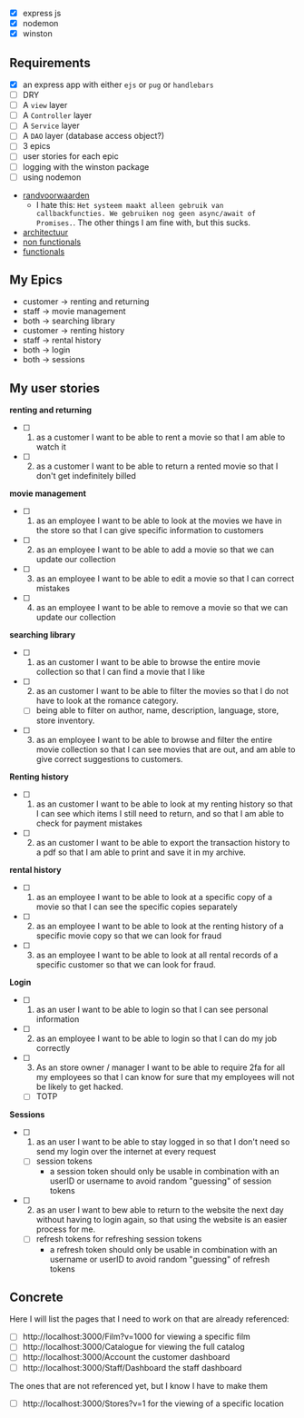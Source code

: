 
- [x] express js
- [x] nodemon
- [x] winston

## Requirements

- [x] an express app with either `ejs` or `pug` or `handlebars`
- [ ] DRY
- [ ] A `view` layer
- [ ] A `Controller` layer
- [ ] A `Service` layer
- [ ] A `DAO` layer (database access object?)
- [ ] 3 epics
- [ ] user stories for each epic
- [ ] logging with the winston package
- [ ] using nodemon

- [randvoorwaarden](https://brightspace.avans.nl/d2l/le/lessons/251408/topics/1770191)
    - I hate this: `Het systeem maakt alleen gebruik van callbackfuncties. We gebruiken nog geen async/await of Promises.`. The other things I am fine with, but this sucks.
- [architectuur](https://brightspace.avans.nl/d2l/le/lessons/251408/topics/1773535)
- [non functionals](https://brightspace.avans.nl/d2l/le/lessons/251408/topics/1731970)
- [functionals](https://brightspace.avans.nl/d2l/le/lessons/251408/topics/1758763)

## My Epics

- customer -> renting and returning
- staff -> movie management
- both -> searching library
- customer -> renting history
- staff -> rental history
- both -> login
- both -> sessions

## My user stories

**renting and returning**

* [ ] 1. as a customer I want to be able to rent a movie so that I am able to watch it
* [ ] 2. as a customer I want to be able to return a rented movie so that I don't get indefinitely billed

**movie management**

* [ ] 1. as an employee I want to be able to look at the movies we have in the store so that I can give specific information to customers
* [ ] 2. as an employee I want to be able to add a movie so that we can update our collection
* [ ] 3. as an employee I want to be able to edit a movie so that I can correct mistakes
* [ ] 4. as an employee I want to be able to remove a movie so that we can update our collection

**searching library**

* [ ] 1. as an customer I want to be able to browse the entire movie collection so that I can find a movie that I like
* [ ] 2. as an customer I want to be able to filter the movies so that I do not have to look at the romance category.
	* [ ] being able to filter on author, name, description, language, store, store inventory.
* [ ] 3. as an employee I want to be able to browse and filter the entire movie collection so that I can see movies that are out, and am able to give correct suggestions to customers.

**Renting history**

* [ ] 1. as an customer I want to be able to look at my renting history so that I can see which items I still need to return, and so that I am able to check for payment mistakes
* [ ] 2. as an customer I want to be able to export the transaction history to a pdf so that I am able to print and save it in my archive.

**rental history**

* [ ] 1. as an employee I want to be able to look at a specific copy of a movie so that I can see the specific copies separately
* [ ] 2. as an employee I want to be able to look at the renting history of a specific movie copy so that we can look for fraud
* [ ] 3. as an employee I want to be able to look at all rental records of a specific customer so that we can look for fraud.

**Login**

* [ ] 1. as an user I want to be able to login so that I can see personal information
* [ ] 2. as an employee I want to be able to login so that I can do my job correctly
* [ ] 3. As an store owner / manager I want to be able to require 2fa for all my employees so that I can know for sure that my employees will not be likely to get hacked.
	* [ ] TOTP

**Sessions**

* [ ] 1. as an user I want to be able to stay logged in so that I don't need so send my login over the internet at every request
	* [ ] session tokens
        - a session token should only be usable in combination with an userID or username to avoid random "guessing" of session tokens
* [ ] 2. as an user I want to bew able to return to the website the next day without having to login again, so that using the website is an easier process for me.
	* [ ] refresh tokens for refreshing session tokens
        - a refresh token should only be usable in combination with an username or userID to avoid random "guessing" of refresh tokens

## Concrete

Here I will list the pages that I need to work on that are already referenced:

- [ ] http://localhost:3000/Film?v=1000 for viewing a specific film
- [ ] http://localhost:3000/Catalogue for viewing the full catalog
- [ ] http://localhost:3000/Account the customer dashboard
- [ ] http://localhost:3000/Staff/Dashboard the staff dashboard

The ones that are not referenced yet, but I know I have to make them

- [ ] http://localhost:3000/Stores?v=1 for the viewing of a specific location
